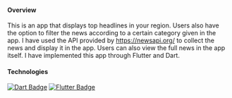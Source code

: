 #### Overview

This is an app that displays top headlines in your region.
Users also have the option to filter the news according to a certain category given in the app.
I have used the API provided by https://newsapi.org/ to collect the news and display it in the app.
Users can also view the full news in the app itself.
I have implemented this app through Flutter and Dart.

#### Technologies

[![Dart Badge](https://img.shields.io/badge/-Dart-61DBFB?style=for-the-badge&labelColor=black&logo=dart&logoColor=61DBFB)](https://github.com/satviksriv/news_app) [![Flutter Badge](https://img.shields.io/badge/-flutter-007acc?style=for-the-badge&labelColor=black&logo=flutter&logoColor=007acc)](https://github.com/satviksriv/news_app) 
